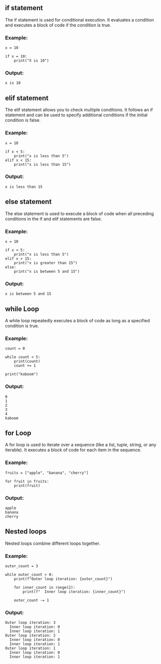 ## if statement
The if statement is used for conditional execution. It evaluates a condition and executes a block of code if the 
condition is true. 

### Example: 

```
x = 10

if x = 10:
    print("X is 10")
```

### Output:

 ```
x is 10
```

## elif statement
The elif statement allows you to check multiple conditions. It follows an if statement and can be used to specify 
additional conditions if the initial condition is false.

### Example:

```
x = 10

if x < 5:
    print("x is less than 5")
elif x < 15: 
    print("x is less than 15") 
```

### Output:

 ```
x is less than 15
```

## else statement
The else statement is used to execute a block of code when all preceding conditions in the if and elif 
statements are false.

### Example:

```
x = 10

if x < 5:
    print("x is less than 5")
elif x > 15: 
    print("x is greater than 15") 
else: 
    print("x is between 5 and 15")
```

### Output:

 ```
x is between 5 and 15
```

## while Loop
A while loop repeatedly executes a block of code as long as a specified condition is true.

### Example:

```
count = 0

while count < 5:
    print(count)
    count += 1
    
print("kaboom")
```

### Output:

 ```
0
1
2
3
4
kaboom
```

## for Loop
A for loop is used to iterate over a sequence (like a list, tuple, string, or any iterable). It executes a block of 
code for each item in the sequence.

### Example:

```
fruits = ["apple", "banana", "cherry"]

for fruit in fruits:
    print(fruit)
```
### Output:

 ```
apple
banana
cherry
```

## Nested loops
Nested loops combine different loops together. 

### Example:

```
outer_count = 3

while outer_count > 0:
    print(f"Outer loop iteration: {outer_count}")
    
    for inner_count in range(2): 
        print(f"  Inner loop iteration: {inner_count}")

    outer_count -= 1
```

### Output:

```
Outer loop iteration: 3
  Inner loop iteration: 0
  Inner loop iteration: 1
Outer loop iteration: 2
  Inner loop iteration: 0
  Inner loop iteration: 1
Outer loop iteration: 1
  Inner loop iteration: 0
  Inner loop iteration: 1
```